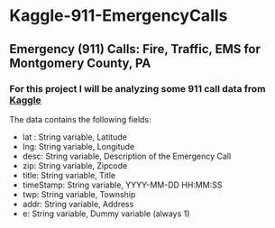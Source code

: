 
# Kaggle-911-EmergencyCalls
## Emergency (911) Calls: Fire, Traffic, EMS for Montgomery County, PA

### For this project I will be analyzing some 911 call data from [Kaggle](https://www.kaggle.com/mchirico/montcoalert)

The data contains the following fields:

* lat : String variable, Latitude
* lng: String variable, Longitude
* desc: String variable, Description of the Emergency Call
* zip: String variable, Zipcode
* title: String variable, Title
* timeStamp: String variable, YYYY-MM-DD HH:MM:SS
* twp: String variable, Township
* addr: String variable, Address
* e: String variable, Dummy variable (always 1)